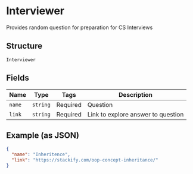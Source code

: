 
# Interviewer

Provides random question for preparation for CS Interviews

## Structure

`Interviewer`

## Fields

| Name | Type | Tags | Description |
|  --- | --- | --- | --- |
| `name` | `string` | Required | Question |
| `link` | `string` | Required | Link to explore answer to question |

## Example (as JSON)

```json
{
  "name": "Inheritence",
  "link": "https://stackify.com/oop-concept-inheritance/"
}
```

